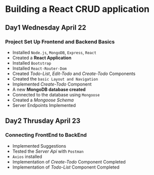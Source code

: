 # Building a React CRUD application

## Day1 Wednesday April 22

### Project Set Up Frontend and Backend Basics

- Installed `Node.js`, `MongoDB`, `Express`, `React`
- Created a **React Application**
- Installed `Bootstrap`
- Installed `React-Router-Dom`
- Created _Todo-List_, _Edit-Todo_ and _Create-Todo_ Components
- Created the `basic Layout and Navigation`
- Implemented _Create-Todo_ Component
- A new **MongoDB database created**
- Connected to the database using `Mongoose`
- Created a _Mongoose Schema_
- Server Endpoints Implemented

## Day2 Thrusday April 23

### Connecting FrontEnd to BackEnd

- Implemented Suggestions
- Tested the _Server Api_ with `Postman`
- `Axios` installed
- Implementation of _Create-Todo_ Component Completed
- Implementation of _Todo-List_ Component Completed
